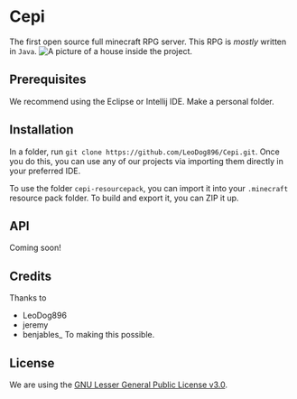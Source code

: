 # Cepi
The first open source full minecraft RPG server. This RPG is *mostly* written in `Java`.
![A picture of a house inside the project.](https://cdn.glitch.com/8221397f-6c86-4df7-8594-6863280dc149/2019-09-23_20.59.40.png?v=1569286792096)

## Prerequisites

We recommend using the Eclipse or Intellij IDE. Make a personal folder.

## Installation
In a folder, run `git clone https://github.com/LeoDog896/Cepi.git`.
Once you do this, you can use any of our projects via importing them directly in your preferred IDE.

To use the folder `cepi-resourcepack`, you can import it into your `.minecraft` resource pack folder. To build and export it, you can ZIP it up.


## API
Coming soon!

## Credits
Thanks to
* LeoDog896
* jeremy
* benjables_
To making this possible.

## License
We are using the [GNU Lesser General Public License v3.0](https://github.com/LeoDog896/Cepi/blob/master/LICENSE).
